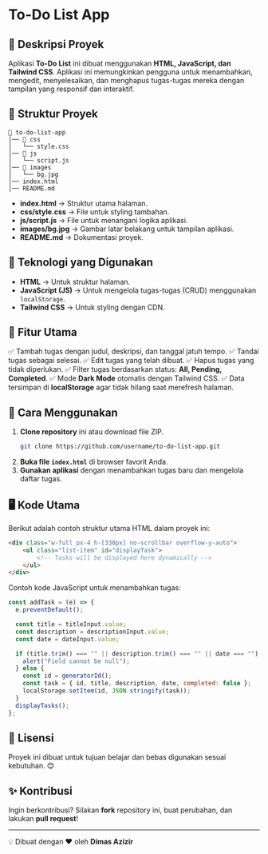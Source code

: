 # **To-Do List App**

## 📌 **Deskripsi Proyek**
Aplikasi **To-Do List** ini dibuat menggunakan **HTML, JavaScript, dan Tailwind CSS**.
Aplikasi ini memungkinkan pengguna untuk menambahkan, mengedit, menyelesaikan, dan menghapus tugas-tugas mereka dengan tampilan yang responsif dan interaktif.

## 📂 **Struktur Proyek**

```
📁 to-do-list-app
│── 📂 css
│   └── style.css
│── 📂 js
│   └── script.js
│── 📂 images
│   └── bg.jpg
│── index.html
│── README.md
```

- **index.html** → Struktur utama halaman.
- **css/style.css** → File untuk styling tambahan.
- **js/script.js** → File untuk menangani logika aplikasi.
- **images/bg.jpg** → Gambar latar belakang untuk tampilan aplikasi.
- **README.md** → Dokumentasi proyek.

## 🚀 **Teknologi yang Digunakan**
- **HTML** → Untuk struktur halaman.
- **JavaScript (JS)** → Untuk mengelola tugas-tugas (CRUD) menggunakan `localStorage`.
- **Tailwind CSS** → Untuk styling dengan CDN.

## 🎨 **Fitur Utama**
✅ Tambah tugas dengan judul, deskripsi, dan tanggal jatuh tempo.
✅ Tandai tugas sebagai selesai.
✅ Edit tugas yang telah dibuat.
✅ Hapus tugas yang tidak diperlukan.
✅ Filter tugas berdasarkan status: **All, Pending, Completed**.
✅ Mode **Dark Mode** otomatis dengan Tailwind CSS.
✅ Data tersimpan di **localStorage** agar tidak hilang saat merefresh halaman.

## 🔧 **Cara Menggunakan**
1. **Clone repository** ini atau download file ZIP.
   ```sh
   git clone https://github.com/username/to-do-list-app.git
   ```
2. **Buka file `index.html`** di browser favorit Anda.
3. **Gunakan aplikasi** dengan menambahkan tugas baru dan mengelola daftar tugas.

## 🖥️ **Kode Utama**
Berikut adalah contoh struktur utama HTML dalam proyek ini:

```html
<div class="w-full px-4 h-[330px] no-scrollbar overflow-y-auto">
    <ul class="list-item" id="displayTask">
        <!-- Tasks will be displayed here dynamically -->
    </ul>
</div>
```

Contoh kode JavaScript untuk menambahkan tugas:

```js
const addTask = (e) => {
  e.preventDefault();

  const title = titleInput.value;
  const description = descriptionInput.value;
  const date = dateInput.value;

  if (title.trim() === "" || description.trim() === "" || date === "") {
    alert("Field cannot be null");
  } else {
    const id = generatorId();
    const task = { id, title, description, date, completed: false };
    localStorage.setItem(id, JSON.stringify(task));
  }
  displayTasks();
};
```

## 📜 **Lisensi**
Proyek ini dibuat untuk tujuan belajar dan bebas digunakan sesuai kebutuhan. 😊

## ✨ **Kontribusi**
Ingin berkontribusi? Silakan **fork** repository ini, buat perubahan, dan lakukan **pull request**!

---
💡 Dibuat dengan ❤️ oleh **Dimas Azizir**

